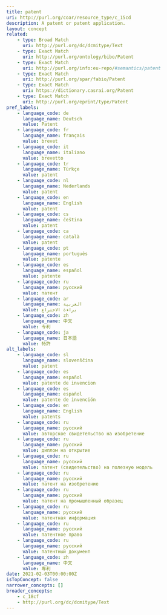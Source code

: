 ```yaml
---
title: patent
uri: http://purl.org/coar/resource_type/c_15cd
description: A patent or patent application.
layout: concept
related:
    - type: Broad Match
      uri: http://purl.org/dc/dcmitype/Text
    - type: Exact Match
      uri: http://purl.org/ontology/bibo/Patent
    - type: Exact Match
      uri: http://purl.org/info:eu-repo/#semantics/patent
    - type: Exact Match
      uri: http://purl.org/spar/fabio/Patent
    - type: Exact Match
      uri: https://dictionary.casrai.org/Patent
    - type: Exact Match
      uri: http://purl.org/eprint/type/Patent
pref_labels:
    - language_code: de
      language_name: Deutsch
      value: Patent
    - language_code: fr
      language_name: français
      value: brevet
    - language_code: it
      language_name: italiano
      value: brevetto
    - language_code: tr
      language_name: Türkçe
      value: patent
    - language_code: nl
      language_name: Nederlands
      value: patent
    - language_code: en
      language_name: English
      value: patent
    - language_code: cs
      language_name: čeština
      value: patent
    - language_code: ca
      language_name: català
      value: patent
    - language_code: pt
      language_name: português
      value: patente
    - language_code: es
      language_name: español
      value: patente
    - language_code: ru
      language_name: русский
      value: патент
    - language_code: ar
      language_name: العربية
      value: براءة الاختراع
    - language_code: zh
      language_name: 中文
      value: 专利
    - language_code: ja
      language_name: 日本語
      value: 特許
alt_labels:
    - language_code: sl
      language_name: slovenščina
      value: patent
    - language_code: es
      language_name: español
      value: patente de invencion
    - language_code: es
      language_name: español
      value: patente de invención
    - language_code: en
      language_name: English
      value: patents
    - language_code: ru
      language_name: русский
      value: авторское свидетельство на изобретение
    - language_code: ru
      language_name: русский
      value: диплом на открытие
    - language_code: ru
      language_name: русский
      value: патент (свидетельство) на полезную модель
    - language_code: ru
      language_name: русский
      value: патент на изобретение
    - language_code: ru
      language_name: русский
      value: патент на промышленный образец
    - language_code: ru
      language_name: русский
      value: патентная информация
    - language_code: ru
      language_name: русский
      value: патентное право
    - language_code: ru
      language_name: русский
      value: патентный документ
    - language_code: zh
      language_name: 中文
      value: 專利
date: 2021-02-03T00:00:00Z
isTopConcept: false
narrower_concepts: []
broader_concepts:
    - c_18cf
    - http://purl.org/dc/dcmitype/Text
---
```


